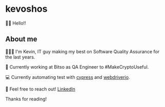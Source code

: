 # kevoshos 

👋🏻 Hello!!  
## About me
👨🏻‍💻 I'm Kevin, IT guy making my best on Software Quality Assurance for the last years. 
>>
🚀 Currently working at Bitso as QA Engineer to #MakeCryptoUseful. 
>>
💻 Currently automating test with [cypress](https://www.cypress.io/) and [webdriverio](https://webdriver.io/). 
>>
>>
📍 Feel free to reach out! [LinkedIn](https://www.linkedin.com/in/kevinmaldonadoalonzo/)
>>
Thanks for reading!
